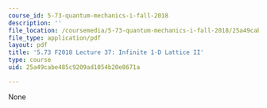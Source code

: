 ```yaml
---
course_id: 5-73-quantum-mechanics-i-fall-2018
description: ''
file_location: /coursemedia/5-73-quantum-mechanics-i-fall-2018/25a49cabe485c9209ad1054b20e8671a_MIT5_73F18_Lec38.pdf
file_type: application/pdf
layout: pdf
title: '5.73 F2018 Lecture 37: Infinite 1-D Lattice II'
type: course
uid: 25a49cabe485c9209ad1054b20e8671a

---
```

None